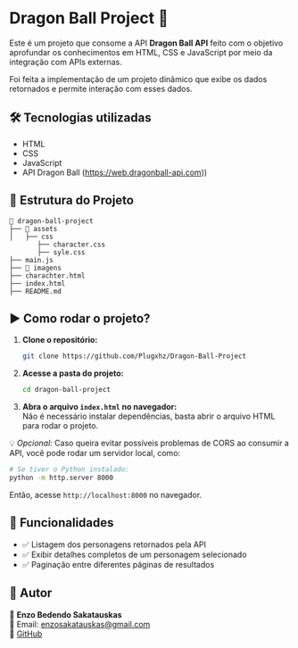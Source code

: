 # Dragon Ball Project 🚀  

Este é um projeto que consome a API **Dragon Ball API** feito com o objetivo aprofundar os conhecimentos em HTML, CSS e JavaScript
por meio da integração com APIs externas.  

Foi feita a implementação de um projeto dinâmico que exibe os dados retornados
e permite interação com esses dados.

## 🛠 Tecnologias utilizadas  

- HTML  
- CSS  
- JavaScript  
- API Dragon Ball (https://web.dragonball-api.com))  

## 📂 Estrutura do Projeto  

```
📁 dragon-ball-project  
├── 📁 assets 
│   ├── css
       ├── character.css
       ├── syle.css
├── main.js  
├── 📁 imagens  
├── charachter.html  
├── index.html
├── README.md
```

## ▶️ Como rodar o projeto?  

1. **Clone o repositório:**  
   ```bash
   git clone https://github.com/Plugxhz/Dragon-Ball-Project
   ```  

2. **Acesse a pasta do projeto:**  
   ```bash
   cd dragon-ball-project
   ```  

3. **Abra o arquivo `index.html` no navegador:**  
   Não é necessário instalar dependências, basta abrir o arquivo HTML para rodar o projeto.  

💡 *Opcional:* Caso queira evitar possíveis problemas de CORS ao consumir a API, você pode rodar um servidor local, como:  
   ```bash
   # Se tiver o Python instalado:
   python -m http.server 8000
   ```  
   Então, acesse `http://localhost:8000` no navegador.  

## 📜 Funcionalidades  

- ✅ Listagem dos personagens retornados pela API
- ✅ Exibir detalhes completos de um personagem selecionado  
- ✅ Paginação entre diferentes páginas de resultados  

## 📌 Autor  

👤 **Enzo Bedendo Sakatauskas**  
📧 Email: enzosakatauskas@gmail.com  
🔗 [GitHub](https://github.com/Plugxhz)  
